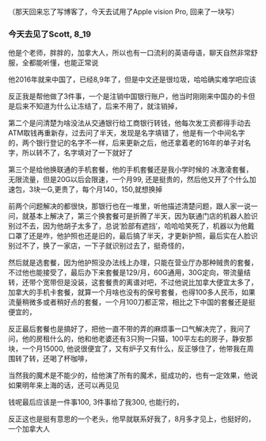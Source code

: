 （那天回来忘了写博客了，今天去试用了Apple vision Pro, 回来了一块写）

### 今天去见了Scott, 8_19
他是个老师，胖胖的，加拿大人，所以也有一口流利的英语母语，聊天自然非常舒服，全都能听懂，也能正常说

他2016年就来中国了，已经8,9年了，但是中文还是很垃圾，哈哈确实难学吧应该

反正我是帮他做了3件事，一个是注销中国银行账户，他当时刚刚来中国办的卡但是后来不知道为什么让冻结了，后来不用了，就注销掉，

第二个是问清楚为啥没法从交通银行给工商银行转钱，他每次发工资都得手动去ATM取钱再重新存，过去问了半天，发现是名字填错了，他是有一个中间名字的，两个银行登记的名字不一样，后来更新之后，他还拿着老的16年的单子对名字，所以转不了，名字填对了一下就好了

第三个是给他换联通的手机套餐，他的手机套餐还是我小学时候的 冰激凌套餐，无限流量，但是20G以后会限速，一个月99, 还是挺贵的，然后他又开了个什么加速包，3块一G,更贵了，每个月140，150,就想换掉

前两个问题解决的都很快，那银行也在一堆里，听他描述清楚问题，跟人家一说一问，就基本上解决了，第三个换套餐可是折腾了半天，因为联通门店的机器人脸识别过不去，因为他胡子太多了，总说‘脸部有遮挡’，哈哈哈笑死了，机器以为他戴口罩了还是咋，他护照也还是旧的，最后搞了半天，才更新护照，最后实在人脸识别过不了，换了一家店，一下子就识别过去了，挺奇怪的，

然后就是选套餐，因为他护照没办法线上办理，只能在营业厅办那种贼贵的套餐，不过他也能接受了，最后办下来套餐是129/月，60G通用，30G定向，带流量结转，还带个宽带但是没装，这套餐贵的离谱对吧，不过他说比加拿大便宜太多了，加拿大的手机卡套餐，就算一个月啥也没有的保号套餐，也得100多人民币，如果流量稍微多或者稍好点的套餐，一个月100刀都正常，相比之下中国的套餐还是挺便宜的，

反正最后套餐也是搞好了，把他一直不带的弄的麻烦事一口气解决完了，我问了问，他的房租什么的，他和他老婆还有3只狗一只猫，100平左右的房子，静安那块，一个月15000, 他说很便宜了，又有炉子又有什么，反正够住了，他带我在周围转了转，还喝了杯咖啡，

当然我的魔术是不能少的，给他演了所有的魔术，挺成功的，也有一定效果，他说如果明年来上海的话，还可以再见见

钱呢最后应该是一件事100, 3件事给了我300, 也能行的，

反正这也是挺有意思的一个老头，他早就联系好我了，8月多才见上，也挺好的，一个加拿大人